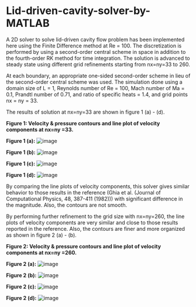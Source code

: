 # Lid-driven-cavity-solver-by-MATLAB

A 2D solver to solve lid-driven cavity flow problem has been implemented here using the Finite Difference method at Re = 100. 
The discretization is performed by using a second-order central scheme in space in addition to the fourth-order RK method for time integration. 
The solution is advanced to steady state using different grid refinements starting from nx=ny=33 to 260. 

At each boundary, an appropriate one-sided second-order scheme in lieu of the second-order central scheme was used.
The simulation done using a domain size of L = 1, Reynolds number of Re = 100, Mach number of Ma = 0.1, Prandtl number of 0.71, and ratio of specific heats = 1.4, and grid points nx = ny = 33.

The results of solution at nx=ny=33 are shown in figure 1 (a) - (d).

**Figure 1: Velocity & pressure contours and line plot of velocity components at nx=ny =33.**

**Figure 1 (a):** ![image](https://user-images.githubusercontent.com/89004966/152657677-c2e91f6f-b573-4920-a4d9-470f995c4126.png)

**Figure 1 (b):** ![image](https://user-images.githubusercontent.com/89004966/152657745-0452d52c-776e-4ae5-a5bc-4fbf2504a084.png)

**Figure 1 (c):** ![image](https://user-images.githubusercontent.com/89004966/152657788-7275f569-4821-43c4-84ce-4d528baba985.png)

**Figure 1 (d):** ![image](https://user-images.githubusercontent.com/89004966/152657807-4dff1bc7-1d2e-48a2-8bf6-d1bb5ff41ced.png)



By comparing the line plots of velocity components, this solver gives similar behavior to those results in the reference (Ghia et al. (Journal of Computational Physics, 48, 387-411 (1982))) with significant difference in the magnitude. Also, the contours are not smooth. 


By performing further refinement to the grid size with nx=ny=260, the line plots of velocity components are very similar and close to those results reported in the reference. 
Also, the contours are finer and more organized as shown in figure 2 (a) - (b). 

**Figure 2: Velocity & pressure contours and line plot of velocity components at nx=ny =260.**

**Figure 2 (a):** ![image](https://user-images.githubusercontent.com/89004966/152658498-c5c304d2-2e4c-4a24-8ac2-d0b0dbcbfa48.png)

**Figure 2 (b):** ![image](https://user-images.githubusercontent.com/89004966/152658508-0482f3be-f6f0-4513-865b-a8b1c5d24403.png)

**Figure 2 (c):** ![image](https://user-images.githubusercontent.com/89004966/152658524-cf855c03-0717-4948-8651-c7978f6a619c.png)

**Figure 2 (d):** ![image](https://user-images.githubusercontent.com/89004966/152658536-f6df897d-b049-491b-8127-37d49db44924.png)

#
